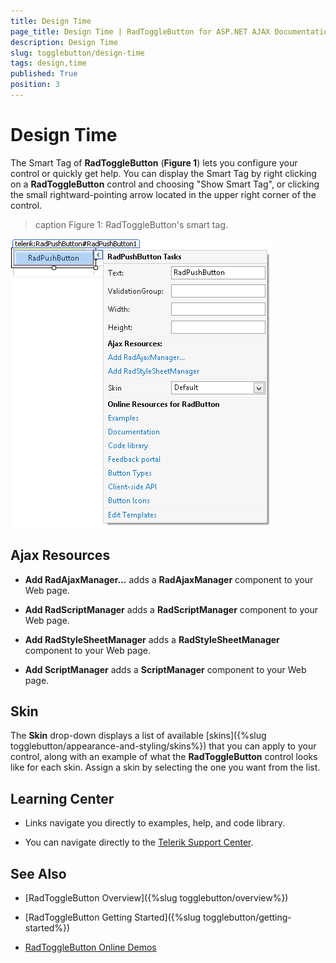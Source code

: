 ```yaml
---
title: Design Time
page_title: Design Time | RadToggleButton for ASP.NET AJAX Documentation
description: Design Time
slug: togglebutton/design-time
tags: design,time
published: True
position: 3
---
```


# Design Time

The Smart Tag of **RadToggleButton** (**Figure 1**) lets you configure your control or quickly get help. You can display the Smart Tag by right clicking on a **RadToggleButton** control and choosing "Show Smart Tag", or clicking the small rightward-pointing arrow located in the upper right corner of the control.

>caption Figure 1: RadToggleButton's smart tag.

![button-smart-tag](images/button-smart-tag.png)

## Ajax Resources

* **Add RadAjaxManager...** adds a **RadAjaxManager** component to your Web page.

* **Add RadScriptManager** adds a **RadScriptManager** component to your Web page.

* **Add RadStyleSheetManager** adds a **RadStyleSheetManager** component to your Web page.

* **Add ScriptManager** adds a **ScriptManager** component to your Web page.

## Skin

The **Skin** drop-down displays a list of available [skins]({%slug togglebutton/appearance-and-styling/skins%}) that you can apply to your control, along with an example of what the **RadToggleButton** control looks like for each skin. Assign a skin by selecting the one you want from the list.

## Learning Center

* Links navigate you directly to examples, help, and code library.

* You can navigate directly to the [Telerik Support Center](http://www.telerik.com/support/home.aspx).

## See Also

 * [RadToggleButton Overview]({%slug togglebutton/overview%})
 
 * [RadToggleButton Getting Started]({%slug togglebutton/getting-started%})
 
 * [RadToggleButton Online Demos](http://demos.telerik.com/aspnet-ajax/togglebutton/examples/overview/defaultcs.aspx)

